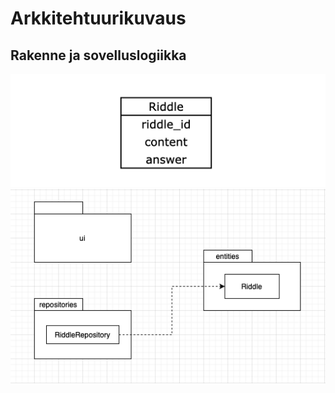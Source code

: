 # Arkkitehtuurikuvaus

## Rakenne ja sovelluslogiikka 

![Luokkakaavio](./photos/Riddle_luokkakaavio.png)
![Pakkauskaavio](./photos/RiddleGen_pakkauskaavio.png)


